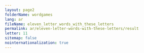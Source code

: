 ```yaml
---
layout: page2
folderName: wordgames
lang: ar
fileName: eleven_letter_words_with_these_letters
permalink: ar/eleven-letter-words-with-these-letters/result
letter: 11
sitemap: false
nointernationalization: true   
---
```

